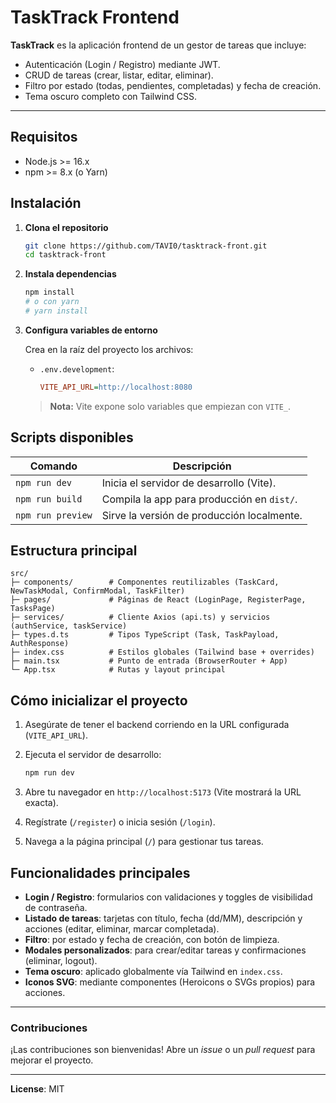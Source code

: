 # TaskTrack Frontend

**TaskTrack** es la aplicación frontend de un gestor de tareas que incluye:

* Autenticación (Login / Registro) mediante JWT.
* CRUD de tareas (crear, listar, editar, eliminar).
* Filtro por estado (todas, pendientes, completadas) y fecha de creación.
* Tema oscuro completo con Tailwind CSS.

---

## Requisitos

* Node.js >= 16.x
* npm >= 8.x (o Yarn)

## Instalación

1. **Clona el repositorio**

   ```bash
   git clone https://github.com/TAVI0/tasktrack-front.git
   cd tasktrack-front
   ```

2. **Instala dependencias**

   ```bash
   npm install
   # o con yarn
   # yarn install
   ```

3. **Configura variables de entorno**

   Crea en la raíz del proyecto los archivos:

   * `.env.development`:

     ```ini
     VITE_API_URL=http://localhost:8080
     ```


   > **Nota:** Vite expone solo variables que empiezan con `VITE_`.

## Scripts disponibles

| Comando           | Descripción                                |
| ----------------- | ------------------------------------------ |
| `npm run dev`     | Inicia el servidor de desarrollo (Vite).   |
| `npm run build`   | Compila la app para producción en `dist/`. |
| `npm run preview` | Sirve la versión de producción localmente. |

## Estructura principal

```
src/
├─ components/        # Componentes reutilizables (TaskCard, NewTaskModal, ConfirmModal, TaskFilter)
├─ pages/             # Páginas de React (LoginPage, RegisterPage, TasksPage)
├─ services/          # Cliente Axios (api.ts) y servicios (authService, taskService)
├─ types.d.ts         # Tipos TypeScript (Task, TaskPayload, AuthResponse)
├─ index.css          # Estilos globales (Tailwind base + overrides)
├─ main.tsx           # Punto de entrada (BrowserRouter + App)
└─ App.tsx            # Rutas y layout principal
```

## Cómo inicializar el proyecto

1. Asegúrate de tener el backend corriendo en la URL configurada (`VITE_API_URL`).
2. Ejecuta el servidor de desarrollo:

   ```bash
   npm run dev
   ```
3. Abre tu navegador en `http://localhost:5173` (Vite mostrará la URL exacta).
4. Regístrate (`/register`) o inicia sesión (`/login`).
5. Navega a la página principal (`/`) para gestionar tus tareas.

## Funcionalidades principales

* **Login / Registro**: formularios con validaciones y toggles de visibilidad de contraseña.
* **Listado de tareas**: tarjetas con título, fecha (dd/MM), descripción y acciones (editar, eliminar, marcar completada).
* **Filtro**: por estado y fecha de creación, con botón de limpieza.
* **Modales personalizados**: para crear/editar tareas y confirmaciones (eliminar, logout).
* **Tema oscuro**: aplicado globalmente vía Tailwind en `index.css`.
* **Iconos SVG**: mediante componentes (Heroicons o SVGs propios) para acciones.

---

### Contribuciones

¡Las contribuciones son bienvenidas! Abre un *issue* o un *pull request* para mejorar el proyecto.

---

**License**: MIT
